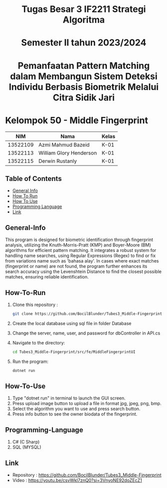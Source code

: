 <h1 align="center">Tugas Besar 3 IF2211 Strategi Algoritma</h1>
<h1 align="center"> Semester II tahun 2023/2024 </h1>
<h1 align="center"> Pemanfaatan Pattern Matching dalam Membangun Sistem Deteksi Individu Berbasis Biometrik Melalui Citra Sidik Jari </h1>

<h1 align=""> Kelompok 50 - Middle Fingerprint </h1>

| NIM      | Nama                    | Kelas |
| -------- | ----------------------- | ----- |
| 13522109 | Azmi Mahmud Bazeid      | K-01  |
| 13522113 | William Glory Henderson | K-01  |
| 13522115 | Derwin Rustanly         | K-01  |

## Table of Contents

- [General Info](#General-Info)
- [How To Run](#How-to-Run)
- [How To Use](#How-To-Use)
- [Programming Language](#Programming-Language)
- [Link](#link)

## General-Info

This program is designed for biometric identification through fingerprint analysis, utilizing the Knuth-Morris-Pratt (KMP) and Boyer-Moore (BM) algorithms for efficient pattern matching. It integrates a robust system for handling name searches, using Regular Expressions (Regex) to find or fix from variations name such as 'bahasa alay'. In cases where exact matches (fingerprint or name) are not found, the program further enhances its search accuracy using the Levenshtein Distance to find the closest possible matches, ensuring reliable identification.

## How-To-Run

1.  Clone this repository :

    ```bash
    git clone https://github.com/BocilBlunder/Tubes3_Middle-Fingerprint.git
    ```

2. Create the local database using sql file in folder Database

3. Change the server, name, user, and password for dbController in API.cs

4.  Navigate to the directory:

    ```bash
    cd Tubes3_Middle-Fingerprint/src/fe/MiddleFingerprintUI
    ```

5. Run the program:
    ```bash
    dotnet run
    ```

## How-To-Use

1. Type "dotnet run" in terminal to launch the GUI screen.
2. Press upload image button to upload a file in format jpg, jpeg, png, bmp.
3. Select the algorithm you want to use and press search button.
4. Press info button to see the owner biodata of the fingerprint.

## Programming-Language

1. C# (C Sharp)
2. SQL (MYSQL)

## Link

- Repository : https://github.com/BocilBlunder/Tubes3_Middle-Fingerprint
- Video : https://youtu.be/csvWkI7znQ0?si=3VnyoNE92doZEcZ1